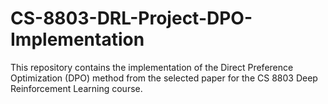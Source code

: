 # CS-8803-DRL-Project-DPO-Implementation
This repository contains the implementation of the Direct Preference Optimization (DPO) method from the selected paper for the CS 8803 Deep Reinforcement Learning course.
